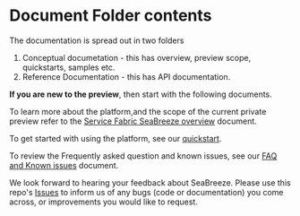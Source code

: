 # Document Folder contents

The documentation is spread out in two folders



1. Conceptual documetation - this has overview, preview scope, quickstarts, samples etc.
2. Reference Documentation - this has API documentation. 

**If you are new to the preview**, then start with the following documents.

To learn more about the platform,and the scope of the current private preview refer to the [Service Fabric SeaBreeze overview](./seabreeze-overview.md) document.

To get started with using the platform, see our [quickstart](./application-deployment-quickstart.md).


To review the Frequently asked question and known issues, see our [FAQ and Known issues](./FAQ-and-KnownIssues.md) document.


We look forward to hearing your feedback about SeaBreeze. Please use this repo's [Issues](https://github.com/Azure/seabreeze-preview-pr/issues) to inform us of any bugs (code or documentation) you come across, or improvements you would like to request. 







